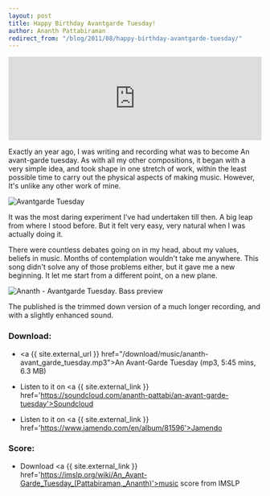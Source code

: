 ```yaml
---
layout: post
title: Happy Birthday Avantgarde Tuesday!
author: Ananth Pattabiraman
redirect_from: "/blog/2011/08/happy-birthday-avantgarde-tuesday/"
---
```


<iframe width="100%" height="166" scrolling="no" frameborder="no" src="https://w.soundcloud.com/player/?url=https%3A//api.soundcloud.com/tracks/8043164&amp;color=333333&amp;auto_play=false&amp;hide_related=false&amp;show_comments=true&amp;show_user=true&amp;show_reposts=false"></iframe>

Exactly an year ago, I was writing and recording what was to become An avant-garde tuesday. As with all my other compositions, it began with a very simple idea, and took shape in one stretch of work, within the least possible time to carry out the physical aspects of making music. However, It's unlike any other work of mine.

<img class="img-fluid" alt="Avantgarde Tuesday" src="{{ site.url }}/images/avantgardetuesday.png" />

It was the most daring experiment I've had undertaken till then. A big leap from where I stood before. But it felt very easy, very natural when I was actually doing it.  

There were countless debates going on in my head, about my values, beliefs in music. Months of contemplation wouldn't take me anywhere.  This song didn't solve any of those problems either, but it gave me a new beginning. It let me start from a different point, on a new plane.

<img class="img-fluid" src="{{ site.url }}/images/ananth-avantgarde_tuesday-bass_preview.png" alt="Ananth - Avantgarde Tuesday. Bass preview" />

The published is the trimmed down version of a much longer recording, and with a slightly enhanced sound.

### Download:

- <a {{ site.external_url }} href="/download/music/ananth-avant_garde_tuesday.mp3">An Avant-Garde Tuesday</a> (mp3, 5:45 mins, 6.3 MB)

- Listen to it on <a {{ site.external_link }} href='https://soundcloud.com/ananth-pattabi/an-avant-garde-tuesday'>Soundcloud</a>

- Listen to it on <a {{ site.external_link }} href='https://www.jamendo.com/en/album/81596'>Jamendo</a>

### Score:

- Download <a {{ site.external_link }} href='https://imslp.org/wiki/An_Avant-Garde_Tuesday_(Pattabiraman,_Ananth)'>music score</a> from IMSLP
